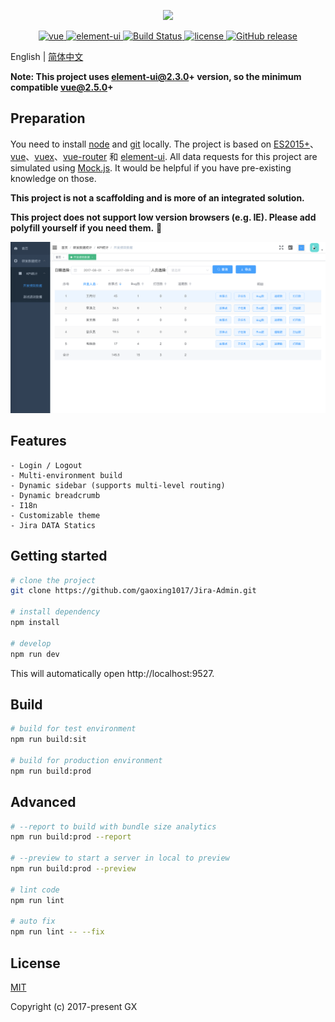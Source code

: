 <p align="center">
  <img width="320" src="https://vuejs.org/images/logo.png">
</p>

<p align="center">
  <a href="https://github.com/vuejs/vue">
    <img src="https://img.shields.io/badge/vue-2.5.10-brightgreen.svg" alt="vue">
  </a>
  <a href="https://github.com/ElemeFE/element">
    <img src="https://img.shields.io/badge/element--ui-2.3.0-brightgreen.svg" alt="element-ui">
  </a>
  <a href="https://travis-ci.org/PanJiaChen/vue-element-admin" rel="nofollow">
    <img src="https://travis-ci.org/PanJiaChen/vue-element-admin.svg?branch=master" alt="Build Status">
  </a>
  <a href="https://github.com/PanJiaChen/vue-element-admin/blob/master/LICENSE">
    <img src="https://img.shields.io/github/license/mashape/apistatus.svg" alt="license">
  </a>
  <a href="https://github.com/PanJiaChen/vue-element-admin/releases">
    <img src="https://img.shields.io/github/release/PanJiaChen/vue-element-admin.svg" alt="GitHub release">
  </a>
</p>

English | [简体中文](./README.zh-CN.md)


**Note: This project uses element-ui@2.3.0+ version, so the minimum compatible vue@2.5.0+**

## Preparation

You need to install [node](http://nodejs.org/) and [git](https://git-scm.com/) locally. The project is based on [ES2015+](http://es6.ruanyifeng.com/)、[vue](https://cn.vuejs.org/index.html)、[vuex](https://vuex.vuejs.org/zh-cn/)、[vue-router](https://router.vuejs.org/zh-cn/) 和 [element-ui](https://github.com/ElemeFE/element). All data requests for this project are simulated using [Mock.js](https://github.com/nuysoft/Mock). It would be helpful if you have pre-existing knowledge on those.

 **This project is not a scaffolding and is more of an integrated solution.**

 **This project does not support low version browsers (e.g. IE). Please add polyfill yourself if you need them.**

 <p align="center">
  <img width="900" src="https://github.com/gaoxing1017/Jira-Admin/raw/dev/data-statics.png">
</p>

## Features
```
- Login / Logout
- Multi-environment build
- Dynamic sidebar (supports multi-level routing)
- Dynamic breadcrumb
- I18n
- Customizable theme
- Jira DATA Statics
```

## Getting started

```bash
# clone the project
git clone https://github.com/gaoxing1017/Jira-Admin.git

# install dependency
npm install

# develop
npm run dev
```

This will automatically open http://localhost:9527.

## Build
```bash
# build for test environment
npm run build:sit

# build for production environment
npm run build:prod
```

## Advanced
```bash
# --report to build with bundle size analytics
npm run build:prod --report

# --preview to start a server in local to preview
npm run build:prod --preview

# lint code
npm run lint

# auto fix
npm run lint -- --fix
```

## License

[MIT](https://github.com/gaoxing1017/Jira-Admin/blob/master/LICENSE)

Copyright (c) 2017-present GX
